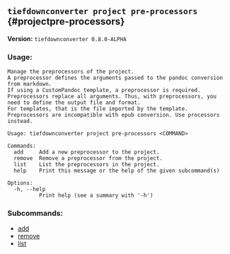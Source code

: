 ## `tiefdownconverter project pre-processors` {#projectpre-processors}

**Version:** `tiefdownconverter 0.8.0-ALPHA`

### Usage:
```
Manage the preprocessors of the project.
A preprocessor defines the arguments passed to the pandoc conversion from markdown.
If using a CustomPandoc template, a preprocessor is required.
Preprocessors replace all arguments. Thus, with preprocessors, you need to define the output file and format.
For templates, that is the file imported by the template.
Preprocessors are incompatible with epub conversion. Use processors instead.

Usage: tiefdownconverter project pre-processors <COMMAND>

Commands:
  add     Add a new preprocessor to the project.
  remove  Remove a preprocessor from the project.
  list    List the preprocessors in the project.
  help    Print this message or the help of the given subcommand(s)

Options:
  -h, --help
          Print help (see a summary with '-h')
```

### Subcommands:
- [add](#projectpre-processorsadd)
- [remove](#projectpre-processorsremove)
- [list](#projectpre-processorslist)

